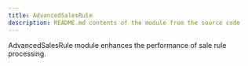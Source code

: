 ```yaml
---
title: AdvancedSalesRule
description: README.md contents of the module from the source code
---
```


AdvancedSalesRule module enhances the performance of sale rule processing.
